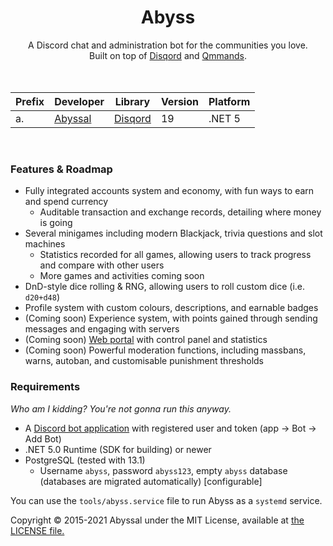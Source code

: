 <div align="center">
  <h1>Abyss </h1>
A Discord chat and administration bot for the communities you love. <br />
Built on top of <a href="https://github.com/Quahu/Disqord">Disqord</a> and <a href="https://github.com/Quahu/Qmmands">Qmmands</a>. <br /> 

<br />
<br />
  
| Prefix | Developer |  Library | Version | Platform |
|-|-|-|-|-|
| a. | [Abyssal](https://github.com/jacksonrakena) | [Disqord](https://github.com/Quahu/Disqord)  | 19 | .NET 5 |

<br />
</div>

### Features & Roadmap
- Fully integrated accounts system and economy, with fun ways to earn and spend currency
  - Auditable transaction and exchange records, detailing where money is going
- Several minigames including modern Blackjack, trivia questions and slot machines
  - Statistics recorded for all games, allowing users to track progress and compare with other users
  - More games and activities coming soon
- DnD-style dice rolling & RNG, allowing users to roll custom dice (i.e. `d20+d48`)
- Profile system with custom colours, descriptions, and earnable badges
- (Coming soon) Experience system, with points gained through sending messages and engaging with servers
- (Coming soon) [Web portal](https://bot.abyssal.gg) with control panel and statistics
- (Coming soon) Powerful moderation functions, including massbans, warns, autoban, and customisable punishment thresholds 

  
### Requirements
*Who am I kidding? You're not gonna run this anyway.*
- A [Discord bot application](https://discordapp.com/developers/applications/) with registered user and token (app -> Bot -> Add Bot)
- .NET 5.0 Runtime (SDK for building) or newer
- PostgreSQL (tested with 13.1)
    - Username `abyss`, password `abyss123`, empty `abyss` database (databases are migrated automatically) [configurable]

You can use the `tools/abyss.service` file to run Abyss as a `systemd` service. 

Copyright &copy; 2015-2021 Abyssal under the MIT License, available at [the LICENSE file.](LICENSE.md)  
